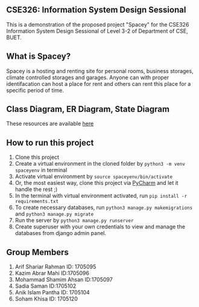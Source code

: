 ## CSE326: Information System Design Sessional

This is a demonstration of the proposed project "Spacey" for the CSE326 Information System Design Sessional of Level 3-2 of Department of CSE, BUET.

## What is Spacey?
Spacey is a hosting and renting site for personal rooms, business storages, climate controlled storages and garages. Anyone can with proper identifacation can host a place for rent and others can rent this place for a specific period of time.

## Class Diagram, ER Diagram, State Diagram
These resources are available [here](https://github.com/ArifShariar/CSE326-ISD) 

## How to run this project
1. Clone this project
2. Create a virtual environment in the cloned folder by `python3 -m venv spaceyenv` in terminal
3. Activate virtual environment by `source spaceyenv/bin/activate`
4. Or, the most easiest way, clone this project via [PyCharm](https://www.jetbrains.com/pycharm/) and let it handle the rest ;)
5. In the terminal with virtual environment activated, run `pip install -r requirements.txt`
6. To create necessary databases, run  `python3 manage.py makemigrations` and `python3 manage.py migrate`
7. Run the server by `python3 manage.py runserver`
8. Create superuser with your own credentials to view and manage the databases from django admin panel.


## Group Members
1. Arif Shariar Rahman ID: 1705095
2. Kazim Abrar Mahi ID:1705096
3. Mohammad Shamim Ahsan ID:1705097
4. Sadia Saman ID:1705102
5. Anik Islam Pantha ID: 1705104
6. Soham Khisa ID: 1705120
